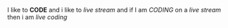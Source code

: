 I like to **CODE** and i like to _live stream_ and if I am _CODING_ on a *live stream* then i am _*live coding*_
